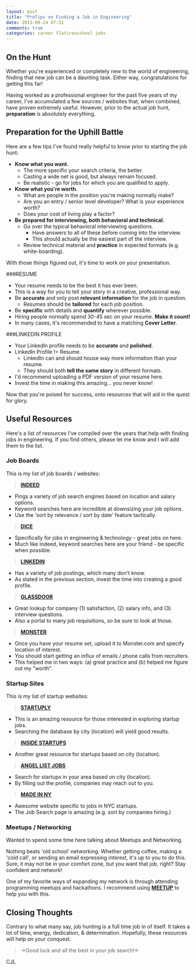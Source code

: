 ```yaml
---
layout: post
title: "ProTips on Finding a Job in Engineering"
date: 2013-09-24 07:31
comments: true
categories: career flatironschool jobs
---
```


## On the Hunt

Whether you're experienced or completely new to the world of engineering, finding that new job can be a daunting task. Either way, congratulations for getting this far!  

Having worked as a professional engineer for the past five years of my career, I've accumulated a few sources / websites that, when combined, have proven extremely useful. However, prior to the actual job hunt, **preparation** is absolutely everything.

## Preparation for the Uphill Battle

Here are a few tips I've found really helpful to know prior to starting the job hunt:  

- **Know what you want.**
	- The more specific your search criteria, the better.
	- Casting a wide net is good, but always remain focused.
	- Be realistic - go for jobs for which you are qualified to apply.
- **Know what you're worth.**
	- What are people in the position you're making normally make?
	- Are you an entry / senior level developer? What is your experience worth?
	- Does your cost of living play a factor?
- **Be prepared for interviewing, both behavioral and technical.**
	- Go over the typical behavioral interviewing questions.
		- Have answers to all of these before coming into the interview.
		- This should actually be the easiest part of the interview.
	- Review technical material and **practice** in expected formats (e.g. white-boarding).

With those things figured out, it's time to work on your presentation.

###RESUME

- Your resume needs to be the best it has ever been.
- This is a way for you to tell your story in a creative, professional way.
- Be **accurate** and only post **relevant information** for the job in question.
	- Resumes should be **tailored** for each job position.
- Be **specific** with details and **quantify** wherever possible.
- Hiring people normally spend 30-45 sec on your resume. **Make it count!**
- In many cases, it's recommended to have a matching **Cover Letter**.

###LINKEDIN PROFILE

- Your LinkedIn profile needs to be **accurate** and **polished**.
- LinkedIn Profile != Resume.
	- LinkedIn can and should house way more information than your resume.
	- They should both **tell the same story** in different formats.
- I'd recommend uploading a PDF version of your resume here.
- Invest the time in making this amazing... you never know!

Now that you're poised for success, onto resources that will aid in the quest for glory.

## Useful Resources

Here's a list of resources I've compiled over the years that help with finding jobs in engineering. If you find others, please let me know and I will add them to the list.

### Job Boards

This is my list of job boards / websites:

>**[INDEED](http://www.indeed.com)**

- Pings a variety of job search engines based on location and salary options.
- Keyword searches here are incredible at downsizing your job options.
- Use the 'sort by relevance / sort by date' feature tactically.

>**[DICE](http://www.dice.com)**

- Specifically for jobs in engineering & technology - great jobs on here.
- Much like Indeed, keyword searches here are your friend - be specific when possible.

>**[LINKEDIN](http://www.linkedin.com)**

- Has a variety of job postings, which many don't know.
- As stated in the previous section, invest the time into creating a good profile.

>**[GLASSDOOR](http://www.glassdoor.com)**

- Great lookup for company (1) satisfaction, (2) salary info, and (3) interview questions.
- Also a portal to many job requisitions, so be sure to look at those.

>**[MONSTER](http://www.monster.com)**

- Once you have your resume set, upload it to Monster.com and specify location of interest.
- You should start getting an influx of emails / phone calls from recruiters.
- This helped me in two ways: (a) great practice and (b) helped me figure out my "worth".

### Startup Sites

This is my list of startup websites:

>**[STARTUPLY](http://www.startuply.com)**

- This is an amazing resource for those interested in exploring startup jobs.
- Searching the database by city (location) will yield good results.

>**[INSIDE STARTUPS](http://www.insidestartups.org)**

- Another great resource for startups based on city (location).

>**[ANGEL LIST JOBS](https://angel.co/jobs)**

- Search for startups in your area based on city (location).
- By filling out the profile, companies may reach out to you.

>**[MADE IN NY](http://wearemadeinny.com/find-a-job/)**

- Awesome website specific to jobs in NYC startups.
- The Job Search page is amazing (e.g. sort by companies hiring.)

### Meetups / Networking

Wanted to spend some time here talking about Meetups and Networking.

Nothing beats 'old school' networking. Whether getting coffee, making a 'cold call', or sending an email expressing interest, it's up to you to do this. Sure, it may not be in your comfort zone, but you want that job, right? Stay confident and network!

One of my favorite ways of expanding my network is through attending programming meetups and hackathons. I recommend using **[MEETUP](http://www.meetup.com)** to help you with this.

## Closing Thoughts

Contrary to what many say, job hunting is a full time job in of itself. It takes a lot of time, energy, dedication, & determination. Hopefully, these resources will help on your conquest.

>->Good luck and all the best in your job search!<-

CJL